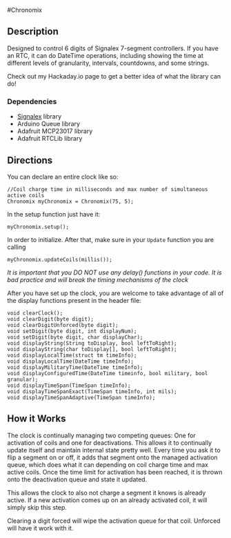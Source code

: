 #Chronomix

## Description

Designed to control 6 digits of Signalex 7-segment controllers. If you have an RTC, it can do DateTime operations, including showing the time at different levels of granularity, intervals, countdowns, and some strings.

Check out my Hackaday.io page to get a better idea of what the library can do!

### Dependencies
- [Signalex](https://github.com/krebera/Signalex) library
- Arduino Queue library
- Adafruit MCP23017 library
- Adafruit RTCLib library

## Directions

You can declare an entire clock like so:

```
//Coil charge time in milliseconds and max number of simultaneous active coils
Chronomix myChronomix = Chronomix(75, 5);
```

In the setup function just have it:

`myChronomix.setup();`

In order to initialize.
After that, make sure in your `Update` function you are calling 

```
myChronomix.updateCoils(millis());
```

*It is important that you DO NOT use any delay() functions in your code. It is bad practice and will break the timing mechanisms of the clock*

After you have set up the clock, you are welcome to take advantage of all of the display functions present in the header file:

```
void clearClock();
void clearDigit(byte digit);
void clearDigitUnforced(byte digit);
void setDigit(byte digit, int displayNum);
void setDigit(byte digit, char displayChar);
void displayString(String toDisplay, bool leftToRight);
void displayString(char toDisplay[], bool leftToRight);
void displayLocalTime(struct tm timeInfo);
void displayLocalTime(DateTime timeInfo);
void displayMilitaryTime(DateTime timeInfo);
void displayConfiguredTime(DateTime timeinfo, bool military, bool granular);
void displayTimeSpan(TimeSpan timeInfo);
void displayTimeSpanExact(TimeSpan timeInfo, int mils);
void displayTimeSpanAdaptive(TimeSpan timeInfo);
```

## How it Works

The clock is continually managing two competing queues: One for activation of coils and one for deactivations. This allows it to continually update itself and maintain internal state pretty well. Every time you ask it to flip a segment on or off, it adds that segment onto the managed activation queue, which does what it can depending on coil charge time and max active coils. Once the time limit for activation has been reached, it is thrown onto the deactivation queue and state it updated.

This allows the clock to also not charge a segment it knows is already active. If a new activation comes up on an already activated coil, it will simply skip this step.

Clearing a digit forced will wipe the activation queue for that coil. Unforced will have it work with it.